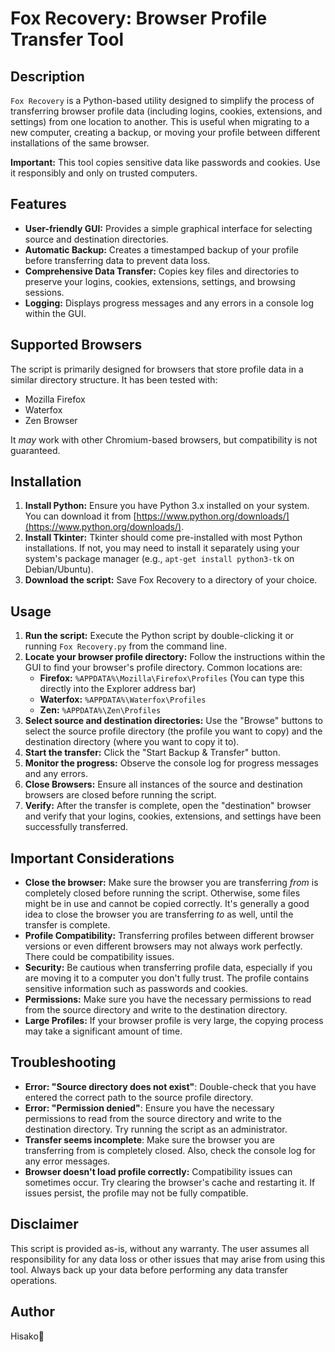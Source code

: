 # Fox Recovery: Browser Profile Transfer Tool

## Description

`Fox Recovery` is a Python-based utility designed to simplify the process of transferring browser profile data (including logins, cookies, extensions, and settings) from one location to another. This is useful when migrating to a new computer, creating a backup, or moving your profile between different installations of the same browser.

**Important:** This tool copies sensitive data like passwords and cookies. Use it responsibly and only on trusted computers.

## Features

*   **User-friendly GUI:**  Provides a simple graphical interface for selecting source and destination directories.
*   **Automatic Backup:** Creates a timestamped backup of your profile before transferring data to prevent data loss.
*   **Comprehensive Data Transfer:** Copies key files and directories to preserve your logins, cookies, extensions, settings, and browsing sessions.
*   **Logging:** Displays progress messages and any errors in a console log within the GUI.

## Supported Browsers

The script is primarily designed for browsers that store profile data in a similar directory structure. It has been tested with:

*   Mozilla Firefox
*   Waterfox
*   Zen Browser 

It *may* work with other Chromium-based browsers, but compatibility is not guaranteed.

## Installation

1.  **Install Python:** Ensure you have Python 3.x installed on your system.  You can download it from [https://www.python.org/downloads/](https://www.python.org/downloads/).
2.  **Install Tkinter:** Tkinter should come pre-installed with most Python installations. If not, you may need to install it separately using your system's package manager (e.g., `apt-get install python3-tk` on Debian/Ubuntu).
3.  **Download the script:** Save Fox Recovery to a directory of your choice.

## Usage

1.  **Run the script:** Execute the Python script by double-clicking it or running `Fox Recovery.py` from the command line.
2.  **Locate your browser profile directory:**  Follow the instructions within the GUI to find your browser's profile directory.  Common locations are:
    *   **Firefox:** `%APPDATA%\Mozilla\Firefox\Profiles` (You can type this directly into the Explorer address bar)
    *   **Waterfox:** `%APPDATA%\Waterfox\Profiles`
    *   **Zen:** `%APPDATA%\Zen\Profiles`
3.  **Select source and destination directories:**  Use the "Browse" buttons to select the source profile directory (the profile you want to copy) and the destination directory (where you want to copy it to).
4.  **Start the transfer:** Click the "Start Backup & Transfer" button.
5.  **Monitor the progress:**  Observe the console log for progress messages and any errors.
6.  **Close Browsers:** Ensure all instances of the source and destination browsers are closed before running the script.
7.  **Verify:** After the transfer is complete, open the "destination" browser and verify that your logins, cookies, extensions, and settings have been successfully transferred.

## Important Considerations

*   **Close the browser:** Make sure the browser you are transferring *from* is completely closed before running the script. Otherwise, some files might be in use and cannot be copied correctly. It's generally a good idea to close the browser you are transferring *to* as well, until the transfer is complete.
*   **Profile Compatibility:** Transferring profiles between different browser versions or even different browsers may not always work perfectly. There could be compatibility issues.
*   **Security:** Be cautious when transferring profile data, especially if you are moving it to a computer you don't fully trust. The profile contains sensitive information such as passwords and cookies.
*   **Permissions:** Make sure you have the necessary permissions to read from the source directory and write to the destination directory.
*   **Large Profiles:** If your browser profile is very large, the copying process may take a significant amount of time.

## Troubleshooting

*   **Error: "Source directory does not exist"**: Double-check that you have entered the correct path to the source profile directory.
*   **Error: "Permission denied"**: Ensure you have the necessary permissions to read from the source directory and write to the destination directory.  Try running the script as an administrator.
*   **Transfer seems incomplete**: Make sure the browser you are transferring from is completely closed.  Also, check the console log for any error messages.
*   **Browser doesn't load profile correctly:** Compatibility issues can sometimes occur. Try clearing the browser's cache and restarting it. If issues persist, the profile may not be fully compatible.

## Disclaimer

This script is provided as-is, without any warranty. The user assumes all responsibility for any data loss or other issues that may arise from using this tool.  Always back up your data before performing any data transfer operations.

## Author

Hisako🎀
